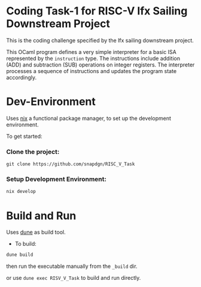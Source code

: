 # Coding Task-1 for RISC-V lfx Sailing Downstream Project

This is the coding challenge specified by the lfx sailing downstream project.

This OCaml program defines a very simple interpreter for a basic ISA represented by the `instruction` type.
The instructions include addition (ADD) and subtraction (SUB) operations on integer registers. 
The interpreter processes a sequence of instructions and updates the program state accordingly.

# Dev-Environment

Uses [nix](https://github.com/NixOS/nix) a functional package manager, to set up the development environment.

To get started:

### Clone the project:
```
git clone https://github.com/snapdgn/RISC_V_Task
```
### Setup Development Environment:

```nix
nix develop
```
# Build and Run

Uses [dune](https://github.com/ocaml/dune) as build tool.

- To build:
```sh
dune build
```
then run the executable manually from the `_build` dir.

or use ```dune exec RISV_V_Task``` to build and run directly.
